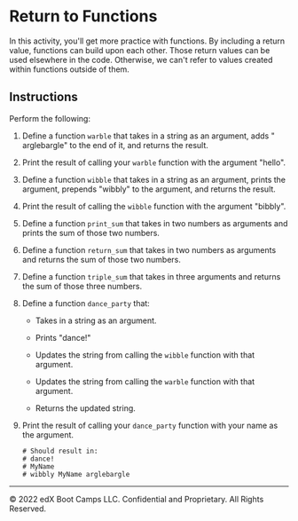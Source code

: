 # Return to Functions

In this activity, you'll get more practice with functions. By including a return value, functions can build upon each other. Those return values can be used elsewhere in the code. Otherwise, we can't refer to values created within functions outside of them.

## Instructions

Perform the following:

1. Define a function `warble` that takes in a string as an argument, adds " arglebargle" to the end of it, and returns the result.

2. Print the result of calling your `warble` function with the argument "hello".

3. Define a function `wibble` that takes in a string as an argument, prints the argument, prepends "wibbly" to the argument, and returns the result.

4. Print the result of calling the `wibble` function with the argument "bibbly".

5. Define a function `print_sum` that takes in two numbers as arguments and prints the sum of those two numbers.

6. Define a function `return_sum` that takes in two numbers as arguments and returns the sum of those two numbers.

7. Define a function `triple_sum` that takes in three arguments and returns the sum of those three numbers.

8. Define a function `dance_party` that:

    * Takes in a string as an argument.

    * Prints "dance!"

    * Updates the string from calling the `wibble` function with that argument.

    * Updates the string from calling the `warble` function with that argument.

    * Returns the updated string.

9. Print the result of calling your `dance_party` function with your name as the argument.

    ```
    # Should result in:
    # dance!
    # MyName
    # wibbly MyName arglebargle
    ```


---

© 2022 edX Boot Camps LLC. Confidential and Proprietary. All Rights Reserved.
